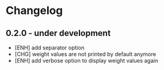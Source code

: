 # Changelog

## 0.2.0 - under development

* [ENH] add separator option
* [CHG] weight values are not printed by default anymore
* [ENH] add verbose option to display weight values again 